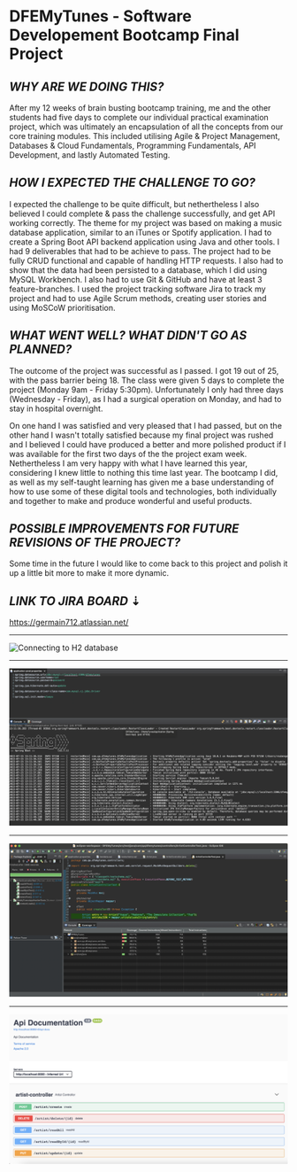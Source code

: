 # DFEMyTunes - Software Developement Bootcamp Final Project

## _WHY ARE WE DOING THIS?_

After my 12 weeks of brain busting bootcamp training, me and the other students had five days to complete our individual practical examination project, which was ultimately an encapsulation of all the concepts from our core training modules. This included utilising Agile & Project Management, Databases & Cloud Fundamentals, Programming Fundamentals, API Development, and lastly Automated Testing.

## _HOW I EXPECTED THE CHALLENGE TO GO?_

I expected the challenge to be quite difficult, but nethertheless I also believed I could complete & pass the challenge successfully, and get API working correctly. The theme for my project was based on making a music database application, similar to an iTunes or Spotify application. I had to create a Spring Boot API backend application using Java and other tools. I had 9 deliverables that had to be achieve to pass. The project had to be fully CRUD functional and capable of handling HTTP requests. I also had to show that the data had been persisted to a database, which I did using MySQL Workbench. I also had to use Git & GitHub and have at least 3 feature-branches. I used the project tracking software Jira to track my project and had to use Agile Scrum methods, creating user stories and using MoSCoW prioritisation.

## _WHAT WENT WELL? WHAT DIDN'T GO AS PLANNED?_

The outcome of the project was successful as I passed. I got 19 out of 25, with the pass barrier being 18. The class were given 5 days to complete the project (Monday 9am - Friday 5:30pm). Unfortunately I only had three days (Wednesday - Friday), as I had a surgical operation on Monday, and had to stay in hospital overnight.

On one hand I was satisfied and very pleased that I had passed, but on the other hand I wasn't totally satisfied because my final project was rushed and I believed I could have produced a better and more polished product if I was available for the first two days of the the project exam week.
Nethertheless I am very happy with what I have learned this year, considering I knew little to nothing this time last year. The bootcamp I did, as well as my self-taught learning has given me a base understanding of how to use some of these digital tools and technologies, both individually and together to make and produce wonderful and useful products.

## _POSSIBLE IMPROVEMENTS FOR FUTURE REVISIONS OF THE PROJECT?_

Some time in the future I would like to come back to this project and polish it up a little bit more to make it more dynamic.

## _LINK TO JIRA BOARD_ ⇣

https://germain712.atlassian.net/

---

![Connecting to H2 database](Screenshots%20For%20Project/Screenshot%202022-07-15%20Connecting%20To%20H2%20Database.png%0D)

---

![Showing persistance to MySQL database](Screenshots%20For%20Project/Screenshot%202022-07-15%20Eclipse%20Sprin%20Boot%20Test%20Connecting%20To%20MySQL_Persistance.png)

---

![J Unit test - pass](Screenshots%20For%20Project/Screenshot%202022-07-15%20J%20Unit%20Test%20Pass.png)

---

![Swagger API documentantion](Screenshots%20For%20Project/Screenshot%202022-07-15%20Swagger.png)
